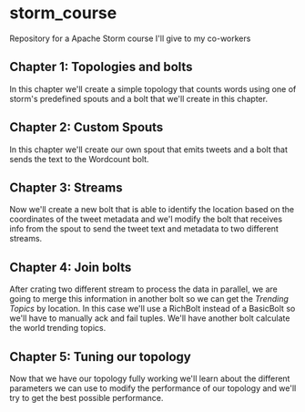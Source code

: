 # storm_course
Repository for a Apache Storm course I'll give to my co-workers

## Chapter 1: Topologies and bolts
In this chapter we'll create a simple topology that counts words using 
one of storm's predefined spouts and a bolt that we'll create in this
chapter.

## Chapter 2: Custom Spouts
In this chapter we'll create our own spout that emits tweets and a bolt 
that sends the text to the Wordcount bolt.

## Chapter 3: Streams
Now we'll create a new bolt that is able to identify the location based 
on the coordinates of the tweet metadata and we'l modify the bolt that
receives info from the spout to send the tweet text and metadata to two 
different streams.

## Chapter 4: Join bolts
After crating two different stream to process the data in parallel, we
are going to merge this information in another bolt so we can get the
_Trending Topics_ by location. In this case we'll use a RichBolt instead
of a BasicBolt so we'll have to manually ack and fail tuples. We'll have 
another bolt calculate the world trending topics.

## Chapter 5: Tuning our topology
Now that we have our topology fully working we'll learn about the 
different parameters we can use to modify the performance of our topology
and we'll try to get the best possible performance.

